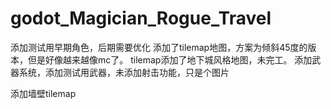 # godot_Magician_Rogue_Travel

添加测试用早期角色，后期需要优化
添加了tilemap地图，方案为倾斜45度的版本，但是好像越来越像mc了。
tilemap添加了地下城风格地图，未完工。
添加武器系统，添加测试用武器，未添加射击功能，只是个图片

添加墙壁tilemap
